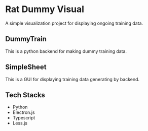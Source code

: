 # Rat Dummy Visual

A simple visualization project for displaying ongoing training data.

## DummyTrain

This is a python backend for making dummy training data.

## SimpleSheet

This is a GUI for displaying training data generating by backend.

## Tech Stacks

- Python
- Electron.js
- Typescript
- Less.js
